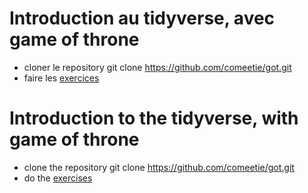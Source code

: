# Introduction au tidyverse, avec game of throne 

- cloner le repository 
git clone https://github.com/comeetie/got.git
- faire les [exercices](https://comeetie.github.io/got/got_tp.html)

# Introduction to the tidyverse, with game of throne 

- clone the repository
git clone https://github.com/comeetie/got.git
- do the [exercises](https://comeetie.github.io/got/got_tp_en.html)

